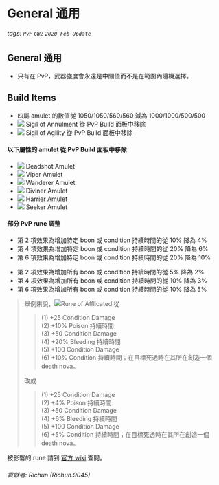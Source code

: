 # General 通用

###### tags: `PvP` `GW2` `2020 Feb Update`

## General 通用
* 只有在 PvP，武器強度會永遠是中間值而不是在範圍內隨機選擇。

## Build Items
* 四屬 amulet 的數值從 1050/1050/560/560 減為 1000/1000/500/500
* ![][sigil of annulment] Sigil of Annulment 從 PvP Build 面板中移除
* ![][sigil of agility] Sigil of Agility 從 PvP Build 面板中移除

#### 以下屬性的 amulet 從 PvP Build 面板中移除
* ![][deadshot amulet] Deadshot Amulet
* ![][viper amulet] Viper Amulet
* ![][wanderer amulet] Wanderer Amulet
* ![][diviner amulet] Diviner Amulet
* ![][harrier amulet] Harrier Amulet
* ![][seeker amulet] Seeker Amulet

#### 部分 PvP rune 調整
  - 第 2 項效果為增加特定 boon 或 condition 持續時間的從 10% 降為 4%
  - 第 4 項效果為增加特定 boon 或 condition 持續時間的從 20% 降為 6%
  - 第 6 項效果為增加特定 boon 或 condition 持續時間的從 20% 降為 10%
  
  + 第 2 項效果為增加所有 boon 或 condition 持續時間的從 5% 降為 2%
  + 第 4 項效果為增加所有 boon 或 condition 持續時間的從 10% 降為 3%
  + 第 6 項效果為增加所有 boon 或 condition 持續時間的從 10% 降為 5%

> 舉例來說，![][rune of afflicated]Rune of Afflicated 從
> > (1) +25 Condition Damage  
> > (2) +10% Poison 持續時間  
> > (3) +50 Condition Damage  
> > (4) +20% Bleeding 持續時間  
> > (5) +100 Condition Damage  
> > (6) +10% Condition 持續時間；在目標死透時在其所在創造一個 death nova。  
>   
> 改成  
>   
> > (1) +25 Condition Damage  
> > (2) +4% Poison 持續時間  
> > (3) +50 Condition Damage  
> > (4) +6% Bleeding 持續時間  
> > (5) +100 Condition Damage  
> > (6) +5% Condition 持續時間；在目標死透時在其所在創造一個 death nova。  

被影響的 rune 請到 [官方 wiki](https://wiki.guildwars2.com/wiki/Upcoming_changes_and_features/Game_updates/2020-02/PvP#Build_Items) 查閱。

###### 貢獻者: Richun (Richun.9045)

[sigil of annulment]: https://wiki.guildwars2.com/images/thumb/c/c6/Sigil_of_Annulment_%28PvP%29.png/20px-Sigil_of_Annulment_%28PvP%29.png
[sigil of agility]: https://wiki.guildwars2.com/images/thumb/3/3a/Superior_Sigil_of_Agility.png/20px-Superior_Sigil_of_Agility.png
[deadshot amulet]: https://wiki.guildwars2.com/images/thumb/2/25/Deadshot_Amulet.png/20px-Deadshot_Amulet.png
[viper amulet]: https://wiki.guildwars2.com/images/thumb/3/3a/Viper_Amulet.png/20px-Viper_Amulet.png
[wanderer amulet]: https://wiki.guildwars2.com/images/thumb/3/32/Amulet_of_the_Dead.png/20px-Amulet_of_the_Dead.png
[diviner amulet]: https://wiki.guildwars2.com/images/thumb/a/a2/Diviner_Amulet.png/20px-Diviner_Amulet.png
[harrier amulet]: https://wiki.guildwars2.com/images/thumb/e/ec/Harrier_Amulet.png/20px-Harrier_Amulet.png
[seeker amulet]: https://wiki.guildwars2.com/images/thumb/0/0c/Seeker_Amulet.png/20px-Seeker_Amulet.png
[rune of afflicated]: https://wiki.guildwars2.com/images/thumb/7/7c/Superior_Rune_of_the_Afflicted.png/20px-Superior_Rune_of_the_Afflicted.png
